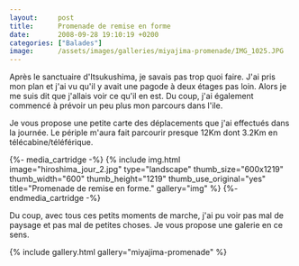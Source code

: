 ```yaml
---
layout:     post
title:      Promenade de remise en forme
date:       2008-09-28 19:10:19 +0200
categories: ["Balades"]
image:      /assets/images/galleries/miyajima-promenade/IMG_1025.JPG
---
```


Après le sanctuaire d'Itsukushima, je savais pas trop quoi faire. J'ai pris mon plan et j'ai vu qu'il y avait une
pagode à deux étages pas loin. Alors je me suis dit que j'allais voir ce qu'il en est. Du coup, j'ai également
commencé à prévoir un peu plus mon parcours dans l'ile.

<!--more-->

Je vous propose une petite carte des déplacements que j'ai effectués dans la journée. Le périple m'aura fait
parcourir presque 12Km dont 3.2Km en télécabine/téléférique.

{%- media_cartridge -%}
{% include img.html
    image="hiroshima_jour_2.jpg"
    type="landscape"
    thumb_size="600x1219"
    thumb_width="600"
    thumb_height="1219"
    thumb_use_original="yes"
    title="Promenade de remise en forme."
    gallery="img"
%}
{%- endmedia_cartridge -%}

Du coup, avec tous ces petits moments de marche, j'ai pu voir pas mal de paysage et pas mal de petites choses. Je
vous propose une galerie en ce sens.

{% include gallery.html gallery="miyajima-promenade" %}

